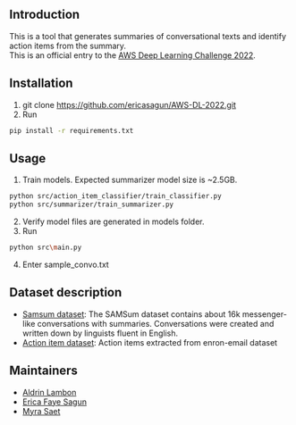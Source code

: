 ## Introduction

This is a tool that generates summaries of conversational texts and identify action items from the summary.
<br>
This is an official entry to the [AWS Deep Learning Challenge 2022](https://amazon-ec2-dl1.devpost.com/).


## Installation

1. git clone https://github.com/ericasagun/AWS-DL-2022.git
2. Run
  ```bash
  pip install -r requirements.txt
  ```


## Usage

1. Train models. Expected summarizer model size is ~2.5GB.
  ```bash
  python src/action_item_classifier/train_classifier.py
  python src/summarizer/train_summarizer.py
  ```
2. Verify model files are generated in models folder.
3. Run 
  ```bash
  python src\main.py
  ```
4. Enter sample_convo.txt


## Dataset description

- [Samsum dataset](https://huggingface.co/datasets/samsum): The SAMSum dataset contains about 16k messenger-like conversations with summaries. Conversations were created and written down by linguists fluent in English. 
- [Action item dataset](https://github.com/vaibhavsanjaylalka/Action-Item-Detection/blob/master/train-data/sentence1.csv): Action items extracted from enron-email dataset


## Maintainers

- [Aldrin Lambon](https://github.com/aldrinlambon)
- [Erica Faye Sagun](https://github.com/ericasagun)
- [Myra Saet](https://github.com/myrasaet)
